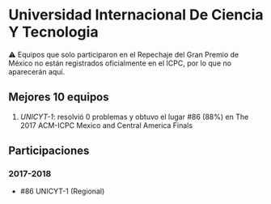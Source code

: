 # Universidad Internacional De Ciencia Y Tecnologia

:warning: Equipos que solo participaron en el Repechaje del Gran Premio de México no están registrados oficialmente en el ICPC, por lo que no aparecerán aquí.

## Mejores 10 equipos

1. _UNICYT-1_: resolvió 0 problemas y obtuvo el lugar #86 (88%) en The 2017 ACM-ICPC Mexico and Central America Finals

## Participaciones

### 2017-2018

- #86 UNICYT-1 (Regional)



